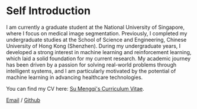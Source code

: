 Self Introduction
======
I am currently a graduate student at the National University of Singapore, where I focus on medical image segmentation. Previously, I completed my undergraduate studies at the School of Science and Engineering, Chinese University of Hong Kong (Shenzhen). During my undergraduate years, I developed a strong interest in machine learning and reinforcement learning, which laid a solid foundation for my current research. My academic journey has been driven by a passion for solving real-world problems through intelligent systems, and I am particularly motivated by the potential of machine learning in advancing healthcare technologies.

You can find my CV here: [Su Mengqi's Curriculum Vitae](../assets/Curriculum_Vitae.pdf).

[Email](120090302@link.cuhk.edu.cn) / [Github](https://github.com/Su-823)

                        
